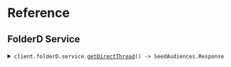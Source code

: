 # Reference
## FolderD Service
<details><summary><code>client.folderD.service.<a href="/src/api/resources/folderD/resources/service/client/Client.ts">getDirectThread</a>() -> SeedAudiences.Response</code></summary>
<dl>
<dd>

#### 🔌 Usage

<dl>
<dd>

<dl>
<dd>

```typescript
await client.folderD.service.getDirectThread();

```
</dd>
</dl>
</dd>
</dl>

#### ⚙️ Parameters

<dl>
<dd>

<dl>
<dd>

**requestOptions:** `Service.RequestOptions` 
    
</dd>
</dl>
</dd>
</dl>


</dd>
</dl>
</details>
